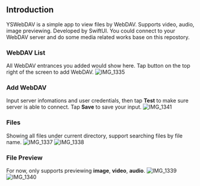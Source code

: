 ## Introduction

YSWebDAV is a simple app to view files by WebDAV. Supports video, audio, image previewing. Developed by SwiftUI. You could connect to your WebDAV server and do some media related works base on this repostory.

### WebDAV List

All WebDAV entrances you added would show here. Tap button on the top right of the screen to add WebDAV.
![IMG_1335](https://github.com/Harry-Cao/YSWebDAV/assets/61426193/59ed6777-32af-4252-ae87-10b6ce75eb80)

### Add WebDAV

Input server infomations and user credentials, then tap **Test** to make sure server is able to connect. Tap **Save** to save your input.
![IMG_1341](https://github.com/Harry-Cao/YSWebDAV/assets/61426193/b7941dfe-63f1-4cf1-b65b-254fe1cc8458)

### Files

Showing all files under current directory, support searching files by file name.
![IMG_1337](https://github.com/Harry-Cao/YSWebDAV/assets/61426193/52957b5b-d1fa-4b38-8d1d-69a2f9e85a98)
![IMG_1338](https://github.com/Harry-Cao/YSWebDAV/assets/61426193/5721eb7e-da83-4041-8086-3e29731ab07b)

### File Preview

For now, only supports previewing **image**, **video**, **audio**.
![IMG_1339](https://github.com/Harry-Cao/YSWebDAV/assets/61426193/062c54d6-613a-43f2-bd7e-6cb419583584)
![IMG_1340](https://github.com/Harry-Cao/YSWebDAV/assets/61426193/e678ad39-a048-4d84-b52b-b9bfa6b4f2ea)
